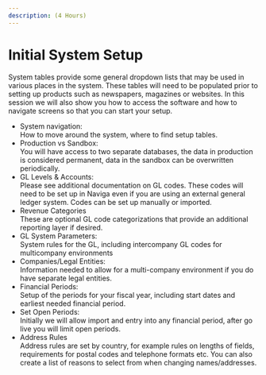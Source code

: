 ```yaml
---
description: (4 Hours)
---
```


# Initial System Setup

System tables provide some general dropdown lists that may be used in various places in the system. These tables will need to be populated prior to setting up products such as newspapers, magazines or websites. In this session we will also show you how to access the software and how to navigate screens so that you can start your setup.

* System navigation:\
  How to move around the system, where to find setup tables.
* Production vs Sandbox:\
  You will have access to two separate databases, the data in production is considered permanent, data in the sandbox can be overwritten periodically.
* GL Levels & Accounts:\
  Please see additional documentation on GL codes. These codes will need to be set up in Naviga even if you are using an external general ledger system. Codes can be set up manually or imported.
* Revenue Categories\
  These are optional GL code categorizations that provide an additional reporting layer if desired.
* GL System Parameters:\
  System rules for the GL, including intercompany GL codes for multicompany environments
* Companies/Legal Entities:\
  Information needed to allow for a multi-company environment if you do have separate legal entities.
* Financial Periods:\
  Setup of the periods for your fiscal year, including start dates and earliest needed financial period.
* Set Open Periods:\
  Initially we will allow import and entry into any financial period, after go live you will limit open periods.
* Address Rules\
  Address rules are set by country, for example rules on lengths of fields, requirements for postal codes and telephone formats etc. You can also create a list of reasons to select from when changing names/addresses.
